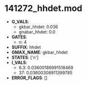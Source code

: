# 141272_hhdet.mod

- **G_VALS**:
  - gkbar_hhdet: 0.036
  - gnabar_hhdet: 0.0
- **GATES**:
  - n: 4
- **SUFFIX**: hhdet
- **GMAX_NAME**: gkbar_hhdet
- **STATES**: ['n']
- **I_VALS**:
  - 6.3: 0.03600186991518469
  - 37: 0.03600308911399785
- **ERROR_FLAGS**: []
